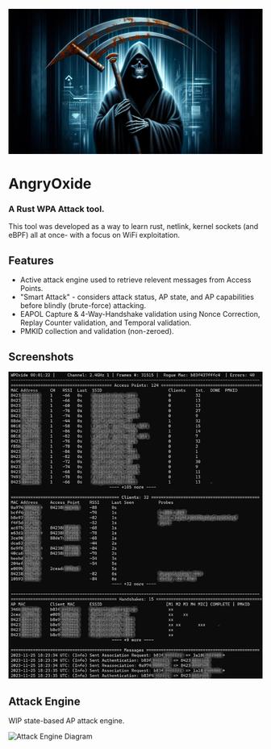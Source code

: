 
![Logo](death.png)

# AngryOxide

### A Rust WPA Attack tool.

This tool was developed as a way to learn rust, netlink, kernel sockets (and eBPF) all at once- with a focus on WiFi exploitation.

## Features

- Active attack engine used to retrieve relevent messages from Access Points.
- "Smart Attack" - considers attack status, AP state, and AP capabilities before blindly (brute-force) attacking.
- EAPOL Capture & 4-Way-Handshake validation using Nonce Correction, Replay Counter validation, and Temporal validation.
- PMKID collection and validation (non-zeroed).

## Screenshots

![Screenshot](wpoxide.png)


## Attack Engine

WIP state-based AP attack engine.

![Attack Engine Diagram](engine.png)
